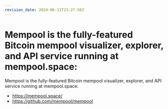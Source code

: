 ```yaml
---
revision_date: 2024-06-11T23:27:56Z
---
```

# Mempool is the fully-featured Bitcoin mempool visualizer, explorer, and API service running at mempool.space: 
Mempool is the fully-featured Bitcoin mempool visualizer, explorer, and API service running at mempool.space: 
* https://mempool.space/
* https://github.com/mempool/mempool